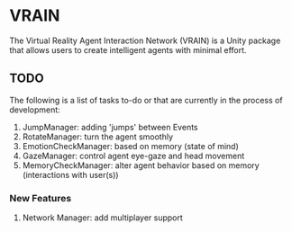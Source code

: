 # VRAIN
The Virtual Reality Agent Interaction Network (VRAIN) is a Unity package that allows users to create intelligent agents with minimal effort.

## TODO
The following is a list of tasks to-do or that are currently in the process of development:
1. JumpManager: adding 'jumps' between Events
2. RotateManager: turn the agent smoothly
3. EmotionCheckManager: based on memory (state of mind)
4. GazeManager: control agent eye-gaze and head movement
5. MemoryCheckManager: alter agent behavior based on memory (interactions with user(s))

### New Features
1. Network Manager: add multiplayer support
